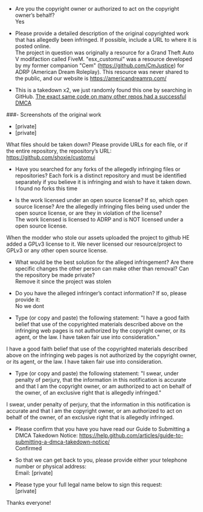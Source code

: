 - Are you the copyright owner or authorized to act on the copyright owner’s behalf?   
Yes  
  
- Please provide a detailed description of the original copyrighted work that has allegedly been infringed. If possible, include a URL to where it is posted online.   
The project in question was originally a resource for a Grand Theft Auto V modifaction called FiveM. "esx_customui" was a resource developed by my former companion "Cem" (https://github.com/CmJustice) for ADRP (American Dream Roleplay). This resource was never shared to the public, and our website is https://americandreamrp.com/  
  
- This is a takedown x2, we just randomly found this one by searching in GitHub. [The exact same code on many other repos had a successful DMCA](https://github.com/github/dmca/blob/master/2019/04/2019-04-18-fivem-ui.md)  
  
###- Screenshots of the original work   
* [private]  
* [private]  
  
What files should be taken down? Please provide URLs for each file, or if the entire repository, the repository’s URL:   
https://github.com/shoxie/customui  
  
- Have you searched for any forks of the allegedly infringing files or repositories? Each fork is a distinct repository and must be identified separately if you believe it is infringing and wish to have it taken down.   
I found no forks this time  
  
- Is the work licensed under an open source license? If so, which open source license? Are the allegedly infringing files being used under the open source license, or are they in violation of the license?   
The work licensed is licensed to ADRP and is NOT licensed under a open source license.  
  
When the modder who stole our assets uploaded the project to github HE added a GPLv3 license to it. We never licensed our resource/project to GPLv3 or any other open source license.  
  
- What would be the best solution for the alleged infringement? Are there specific changes the other person can make other than removal? Can the repository be made private?   
Remove it since the project was stolen  
  
- Do you have the alleged infringer’s contact information? If so, please provide it:   
No we dont  
  
- Type (or copy and paste) the following statement: "I have a good faith belief that use of the copyrighted materials described above on the infringing web pages is not authorized by the copyright owner, or its agent, or the law. I have taken fair use into consideration."  
  
I have a good faith belief that use of the copyrighted materials described above on the infringing web pages is not authorized by the copyright owner, or its agent, or the law. I have taken fair use into consideration.  
  
- Type (or copy and paste) the following statement: "I swear, under penalty of perjury, that the information in this notification is accurate and that I am the copyright owner, or am authorized to act on behalf of the owner, of an exclusive right that is allegedly infringed."  
  
I swear, under penalty of perjury, that the information in this notification is accurate and that I am the copyright owner, or am authorized to act on behalf of the owner, of an exclusive right that is allegedly infringed.  
  
- Please confirm that you have you have read our Guide to Submitting a DMCA Takedown Notice: https://help.github.com/articles/guide-to-submitting-a-dmca-takedown-notice/   
Confirmed  
  
- So that we can get back to you, please provide either your telephone number or physical address:   
Email: [private]  
  
- Please type your full legal name below to sign this request:   
[private]  

Thanks everyone!  
